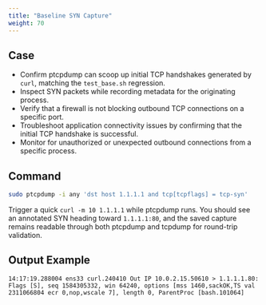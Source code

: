 ```yaml
---
title: "Baseline SYN Capture"
weight: 70
---
```


## Case

- Confirm ptcpdump can scoop up initial TCP handshakes generated by `curl`, matching the `test_base.sh` regression.
- Inspect SYN packets while recording metadata for the originating process.
- Verify that a firewall is not blocking outbound TCP connections on a specific port.
- Troubleshoot application connectivity issues by confirming that the initial TCP handshake is successful.
- Monitor for unauthorized or unexpected outbound connections from a specific process.

## Command

```bash
sudo ptcpdump -i any 'dst host 1.1.1.1 and tcp[tcpflags] = tcp-syn'
```

Trigger a quick `curl -m 10 1.1.1.1` while ptcpdump runs. You should see an 
annotated SYN heading toward `1.1.1.1:80`, and the saved capture remains 
readable through both ptcpdump and tcpdump for round-trip validation.

## Output Example

```
14:17:19.288004 ens33 curl.240410 Out IP 10.0.2.15.50610 > 1.1.1.1.80: Flags [S], seq 1584305332, win 64240, options [mss 1460,sackOK,TS val 2311066804 ecr 0,nop,wscale 7], length 0, ParentProc [bash.101064]
```
